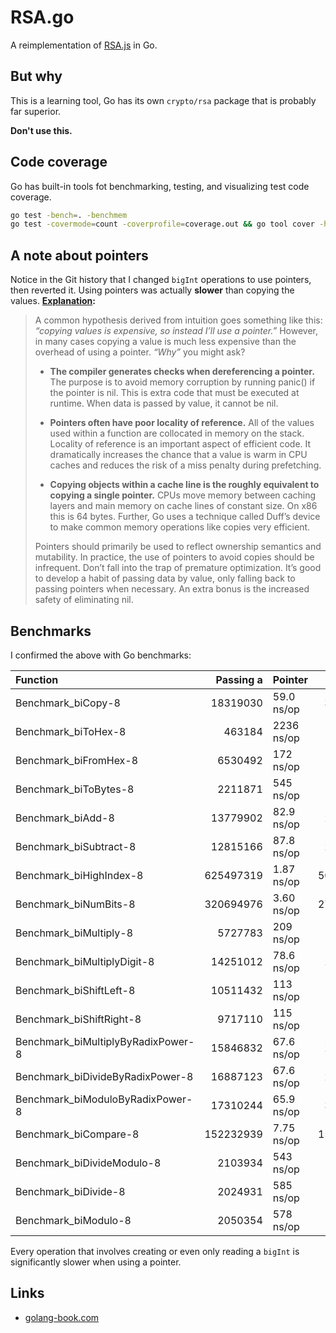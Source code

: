 # RSA.go

A reimplementation of [RSA.js](https://github.com/stellirin/RSA.js) in Go.

## But why

This is a learning tool, Go has its own `crypto/rsa` package that is probably far superior.

**Don't use this.**

## Code coverage

Go has built-in tools fot benchmarking, testing, and visualizing test code coverage.

```sh
go test -bench=. -benchmem
go test -covermode=count -coverprofile=coverage.out && go tool cover -html=coverage.out
```

## A note about pointers

Notice in the Git history that I changed `bigInt` operations to use pointers, then reverted it. Using pointers was actually **slower** than copying the values. **[Explanation](https://segment.com/blog/allocation-efficiency-in-high-performance-go-services/):**

> A common hypothesis derived from intuition goes something like this: _“copying values is expensive, so instead I’ll use a pointer.”_ However, in many cases copying a value is much less expensive than the overhead of using a pointer. _“Why”_ you might ask?
>
> - **The compiler generates checks when dereferencing a pointer.** The purpose is to avoid memory corruption by running panic() if the pointer is nil. This is extra code that must be executed at runtime. When data is passed by value, it cannot be nil.
>
> - **Pointers often have poor locality of reference.** All of the values used within a function are collocated in memory on the stack. Locality of reference is an important aspect of efficient code. It dramatically increases the chance that a value is warm in CPU caches and reduces the risk of a miss penalty during prefetching.
>
> - **Copying objects within a cache line is the roughly equivalent to copying a single pointer.** CPUs move memory between caching layers and main memory on cache lines of constant size. On x86 this is 64 bytes. Further, Go uses a technique called Duff’s device to make common memory operations like copies very efficient.
>
> Pointers should primarily be used to reflect ownership semantics and mutability. In practice, the use of pointers to avoid copies should be infrequent. Don’t fall into the trap of premature optimization. It’s good to develop a habit of passing data by value, only falling back to passing pointers when necessary. An extra bonus is the increased safety of eliminating nil.

## Benchmarks

I confirmed the above with Go benchmarks:

| Function                           | Passing a | Pointer    | Passing a | Value      | Difference |
|:---------------------------------- | ---------:|:---------- | ---------:| ---------- | ---------- |
| Benchmark_biCopy-8                 |  18319030 | 59.0 ns/op |  38715211 | 31.3 ns/op | **53%**    |
| Benchmark_biToHex-8                |    463184 | 2236 ns/op |    462002 | 2220 ns/op | ~~99%~~    |
| Benchmark_biFromHex-8              |   6530492 |  172 ns/op |   8208451 |  141 ns/op | **82%**    |
| Benchmark_biToBytes-8              |   2211871 |  545 ns/op |   2133015 |  529 ns/op | ~~97%~~    |
| Benchmark_biAdd-8                  |  13779902 | 82.9 ns/op |  24048735 | 47.3 ns/op | **57%**    |
| Benchmark_biSubtract-8             |  12815166 | 87.8 ns/op |  22582344 | 50.0 ns/op | **57%**    |
| Benchmark_biHighIndex-8            | 625497319 | 1.87 ns/op | 501739746 | 2.33 ns/op | ~~124%~~   |
| Benchmark_biNumBits-8              | 320694976 | 3.60 ns/op | 279414602 | 4.29 ns/op | ~~119%~~   |
| Benchmark_biMultiply-8             |   5727783 |  209 ns/op |   7060063 |  162 ns/op | **77%**    |
| Benchmark_biMultiplyDigit-8        |  14251012 | 78.6 ns/op |  23229156 | 48.1 ns/op | **61%**    |
| Benchmark_biShiftLeft-8            |  10511432 |  113 ns/op |  13595034 | 85.4 ns/op | **75%**    |
| Benchmark_biShiftRight-8           |   9717110 |  115 ns/op |  13426609 | 84.3 ns/op | **73%**    |
| Benchmark_biMultiplyByRadixPower-8 |  15846832 | 67.6 ns/op |  26826535 | 41.4 ns/op | **61%**    |
| Benchmark_biDivideByRadixPower-8   |  16887123 | 67.6 ns/op |  29196828 | 39.9 ns/op | **59%**    |
| Benchmark_biModuloByRadixPower-8   |  17310244 | 65.9 ns/op |  30306049 | 38.5 ns/op | **58%**    |
| Benchmark_biCompare-8              | 152232939 | 7.75 ns/op | 153687193 | 7.57 ns/op | ~~97%~~    |
| Benchmark_biDivideModulo-8         |   2103934 |  543 ns/op |   3216999 |  372 ns/op | **68%**    |
| Benchmark_biDivide-8               |   2024931 |  585 ns/op |   3150711 |  372 ns/op | **63%**    |
| Benchmark_biModulo-8               |   2050354 |  578 ns/op |   3191080 |  372 ns/op | **64%**    |

Every operation that involves creating or even only reading a `bigInt` is significantly slower when using a pointer.

## Links

- [golang-book.com](https://www.golang-book.com/)
